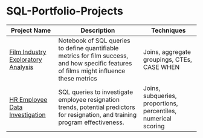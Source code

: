 # SQL-Portfolio-Projects

| Project Name | Description | Techniques |
|-------------|-------------|------------------|
| [Film Industry Exploratory Analysis](https://github.com/jmoyer5678/SQL-Portfolio-Projects/tree/main/Film_Industry_Exploratory_Analysis) | Notebook of SQL queries to define quantifiable metrics for film success, and how specific features of films might influence these metrics | Joins, aggregate groupings, CTEs, CASE WHEN |
| [HR Employee Data Investigation](https://github.com/jmoyer5678/SQL-Portfolio-Projects/tree/main/HR_Employee_Data) | SQL queries to investigate employee resignation trends, potential predictors for resignation, and training program effectiveness. | Joins, subqueries, proportions, percentiles, numerical scoring |
